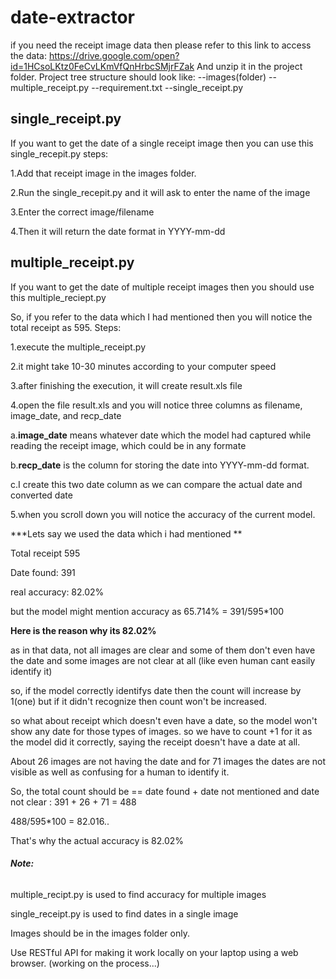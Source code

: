 # date-extractor
if you need the receipt image data then please refer to this link to access the data: https://drive.google.com/open?id=1HCsoLKtz0FeCvLKmVfQnHrbcSMjrFZak
And unzip it in the project folder. 
Project tree structure should look like:
--images(folder)
--multiple_receipt.py
--requirement.txt
--single_receipt.py


## single_receipt.py
If you want to get the date of a  single receipt image then you can use this single_recepit.py 
steps:

1.Add that receipt image in the images folder.

2.Run the single_recepit.py and it will ask to enter the name of the image 

3.Enter the correct image/filename 

4.Then it will return the date format in YYYY-mm-dd 


## multiple_receipt.py
If you want to get the date of multiple receipt images then you should use  this multiple_reciept.py

So, if you refer to the data which I had mentioned then you will notice the total receipt as 595.
Steps:

1.execute the multiple_receipt.py

2.it might take 10-30 minutes according to your computer speed 

3.after finishing the execution, it will create result.xls file 

4.open the file result.xls and you will notice three columns as filename, image_date, and recp_date

a.**image_date** means whatever date which the model had captured while reading the receipt image, which could be in any formate 

b.**recp_date** is the column for storing the date into YYYY-mm-dd format.

c.I create this two date column as we can compare the actual date and converted date 

5.when you scroll down you will notice the accuracy of the current model.

***Lets say we used the data which i had mentioned **

Total receipt 595

Date found: 391

real accuracy:  82.02%

but the model might mention accuracy as  65.714% = 391/595*100

**Here is the reason why its 82.02%**

as in that data, not all images are clear and some of them don't even have the date and some images are not clear at all (like even human cant easily identify it)

so, if the model correctly identifys date then the count will increase by 1(one) but if it didn't recognize then count won't be increased. 

so what about receipt which doesn't even have a date, so the model won't show any date for those types of images. so we have to count +1 for it as the model did it correctly, saying the receipt doesn't have a date at all. 

About 26 images are not having the date and for 71 images the dates are not visible as well as confusing for a human to identify it.

So, the total count should be == date found + date not mentioned and date not clear : 391 + 26 + 71 = 488

488/595*100 = 82.016..

That's why the actual accuracy is 82.02%


###### **Note:**

multiple_recipt.py is used to find accuracy for multiple images

single_receipt.py is used to find dates in a single image

Images should be in the images folder only.


Use RESTful API for making it work locally on your laptop using a web browser. (working on the process...)
